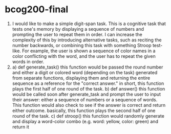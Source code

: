 # bcog200-final
1. I would like to make a simple digit-span task. This is a cognitive task that tests one's memory by displaying a sequence of numbers and prompting the user to repeat them in order. I can increase the complexity of this by introducing alternative tasks, such as reciting the number backwards, or combining this task with something Stroop test-like. For example, the user is shown a sequence of color names in a color conflicting with the word, and the user has to repeat the given words in order.
2. a) def generate_task()
   this function would be passed the round number and either a digit or colored word (depending on the task) generated from separate functions, displaying them and returning the entire sequence as a reference for the "correct answer." in short, this function plays the first half of one round of the task.
   b) def answer()
   this function would be called soon after generate_task and prompt the user to input their answer: either a sequence of numbers or a sequence of words. This function would also check to see if the answer is correct and return either outcome. basically, this function plays the second half of one round of the task.
   c) def stroop()
   this function would randomly generate and display a word-color combo (e.g. word: yellow, color: green) and return it
